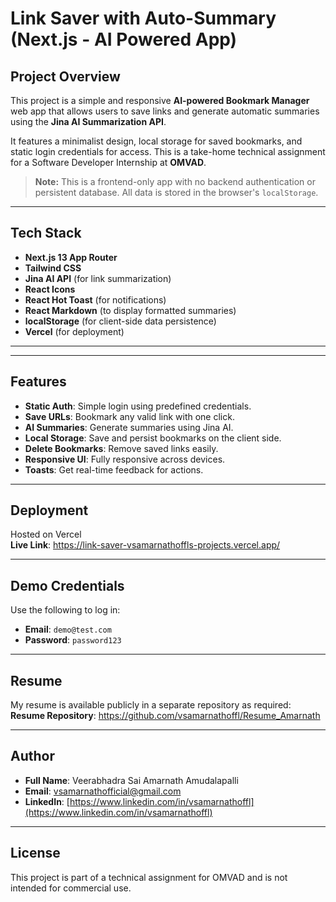 # Link Saver with Auto-Summary (Next.js - AI Powered App)

## Project Overview

This project is a simple and responsive **AI-powered Bookmark Manager** web app that allows users to save links and generate automatic summaries using the **Jina AI Summarization API**.

It features a minimalist design, local storage for saved bookmarks, and static login credentials for access. This is a take-home technical assignment for a Software Developer Internship at **OMVAD**.

> **Note:** This is a frontend-only app with no backend authentication or persistent database. All data is stored in the browser's `localStorage`.

---

## Tech Stack

- **Next.js 13 App Router**
- **Tailwind CSS**
- **Jina AI API** (for link summarization)
- **React Icons**
- **React Hot Toast** (for notifications)
- **React Markdown** (to display formatted summaries)
- **localStorage** (for client-side data persistence)
- **Vercel** (for deployment)

---


---

## Features

- **Static Auth**: Simple login using predefined credentials.
- **Save URLs**: Bookmark any valid link with one click.
- **AI Summaries**: Generate summaries using Jina AI.
- **Local Storage**: Save and persist bookmarks on the client side.
- **Delete Bookmarks**: Remove saved links easily.
- **Responsive UI**: Fully responsive across devices.
- **Toasts**: Get real-time feedback for actions.

---

## Deployment

Hosted on Vercel  
**Live Link**: https://link-saver-vsamarnathoffls-projects.vercel.app/

---

## Demo Credentials

Use the following to log in:
- **Email**: `demo@test.com`
- **Password**: `password123`

---

## Resume

My resume is available publicly in a separate repository as required:  
**Resume Repository**: https://github.com/vsamarnathoffl/Resume_Amarnath

---

## Author

- **Full Name**: Veerabhadra Sai Amarnath Amudalapalli  
- **Email**: vsamarnathofficial@gmail.com  
- **LinkedIn**: [https://www.linkedin.com/in/vsamarnathoffl](https://www.linkedin.com/in/vsamarnathoffl)

---

## License

This project is part of a technical assignment for OMVAD and is not intended for commercial use.
